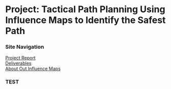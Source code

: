 
# **Project: Tactical Path Planning Using Influence Maps to Identify the Safest Path**

### Site Navigation
[Project Report](README.md)<br/>
[Deliverables](docs/deliverables.md)<br/>
[About Out Influence Maps](docs/im.md)<br/>


### TEST
